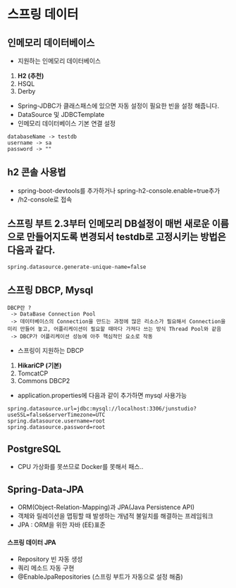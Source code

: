 # 스프링 데이터
## 인메모리 데이터베이스
- 지원하는 인메모리 데이터베이스
1. __H2 (추천)__  
2. HSQL  
3. Derby  
- Spring-JDBC가 클래스패스에 있으면 자동 설정이 필요한 빈을 설정 해줍니다.  
 - DataSource 및 JDBCTemplate  
- 인메모리 데이터베이스 기본 연결 설정  
```
databaseName -> testdb
username -> sa
password -> ""
```
## h2 콘솔 사용법
- spring-boot-devtools를 추가하거나 spring-h2-console.enable=true추가
- /h2-console로 접속
## 스프링 부트 2.3부터 인메모리 DB설정이 매번 새로운 이름으로 만들어지도록 변경되서 testdb로 고정시키는 방법은 다음과 같다.
```
spring.datasource.generate-unique-name=false
```
## 스프링 DBCP, Mysql
```
DBCP란 ?
 -> DataBase Connection Pool
 -> 데이터베이스의 Connection을 만드는 과정에 많은 리소스가 필요해서 Connection을 미리 만들어 놓고, 어플리케이션이 필요할 때마다 가져다 쓰는 방식 Thread Pool와 같음
 -> DBCP가 어플리케이션 성능에 아주 핵심적인 요소로 작동
```
- 스프링이 지원하는 DBCP
1. __HikariCP (기본)__
2. TomcatCP
3. Commons DBCP2
- application.properties에 다음과 같이 추가하면 mysql 사용가능
```
spring.datasource.url=jdbc:mysql://localhost:3306/junstudio?useSSL=false&serverTimezone=UTC
spring.datasource.username=root
spring.datasource.password=root
```
## PostgreSQL
 - CPU 가상화를 못쓰므로 Docker를 못해서 패스..
 
## Spring-Data-JPA
- ORM(Object-Relation-Mapping)과 JPA(Java Persistence API)
 - 객체와 릴레이션을 맵핑할 때 발생하는 개념적 불일치를 해결하는 프레임워크
 - JPA : ORM을 위한 자바 (EE)표준
#### 스프링 데이터 JPA
- Repository 빈 자동 생성
- 쿼리 메소드 자동 구현
- @EnableJpaRepositories (스프링 부트가 자동으로 설정 해줌)
